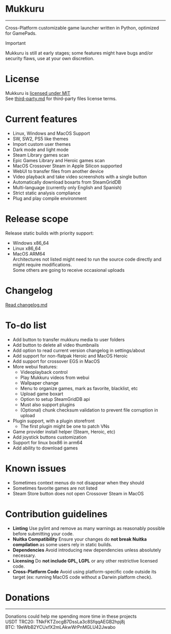 # Mukkuru
-----------------
Cross-Platform customizable game launcher written in Python, optimized for GamePads.<br/>
> [!IMPORTANT]
> Mukkuru is still at early stages; some features might have bugs and/or security flaws, use at your own discretion.<br/>
# License
Mukkuru is [licensed under MIT](LICENSE)<br/>
See [third-party.md](docs/third-party.md) for third-party files license terms.<br/>

# Current features
- Linux, Windows and MacOS Support<br/>
- SW, SW2, PS5 like themes<br/>
- Import custom user themes<br/>
- Dark mode and light mode<br/>
- Steam Library games scan<br/>
- Epic Games Library and Heroic games scan<br/>
- MacOS Crossover Steam in Apple Silicon supported<br/>
- WebUI to transfer files from another device<br/>
- Video playback and take video screenshots with a single button<br/>
- Automatically download boxarts from SteamGridDB<br/>
- Multi-language (currently only English and Spanish) <br/>
- Strict static analysis compliance<br/>
- Plug and play compile environment<br/>

# Release scope
Release static builds with priority support:<br/>
- Windows x86_64<br/>
- Linux x86_64<br/>
- MacOS ARM64<br/>
Architectures not listed might need to run the source code directly and might require modifications.</br>
Some others are going to receive occasional uploads</br>

# Changelog
[Read changelog.md](docs/changelog.md)

# To-do list
- Add button to transfer mukkuru media to user folders<br/>
- Add button to delete all video thumbnails<br/>
- Add option to read current version changelog in settings/about<br/>
- Add support for non-flatpak Heroic and MacOS Heroic<br/>
- Add support for crossover EGS in MacOS<br/>
- More webui features: <br/>
    - Videoplayback control<br/>
    - Play Mukkuru videos from webui <br/>
    - Wallpaper change <br/>
    - Menu to organize games, mark as favorite, blacklist, etc<br/>
    - Upload game boxart <br/>
    - Option to setup SteamGridDB api <br/>
    - Must also support plugins <br/>
    - (Optional) chunk checksum validation to prevent file corruption in upload <br/>
- Plugin support, with a plugin storefront<br/>
    - The first plugin might be one to patch VNs<br/>
- Game provider install helper (Steam, Heroic, etc)<br/>
- Add joystick buttons customization<br/>
- Support for linux box86 in arm64<br/>
- Add ability to download games</br>

# Known issues
- Sometimes context menus do not disappear when they should <br/>
- Sometimes favorite games are not listed <br/>
- Steam Store button does not open Crossover Steam in MacOS<br/>

# Contribution guidelines
- **Linting** Use pylint and remove as many warnings as reasonably possible before submitting your code. <br/>
- **Nuitka Compatibility** Ensure your changes do **not break Nuitka compilation** as some users rely in static builds. <br/>
- **Dependencies** Avoid introducing new dependencies unless absolutely necessary. <br/>
- **Licensing** Do **not include GPL, LGPL** or any other restrictive licensed code. <br/>
- **Cross-Platform Code** Avoid using platform-specific code outside its target (ex: running MacOS code without a Darwin platform check). <br/>

# Donations
---------------
Donations could help me spending more time in these projects<br/>
USDT TRC20: TNkFKTZocgB7DssLa3c8SfqqAEGB2hpj8j<br/>
BTC: 19eWbB2YCUxfX2mLAkwWrPnMGLU42Jwabo<br/>
